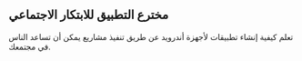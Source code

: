 
## مخترع التطبيق للابتكار الاجتماعي

تعلم كيفية إنشاء تطبيقات لأجهزة أندرويد عن طريق تنفيذ مشاريع يمكن أن تساعد الناس في مجتمعك.